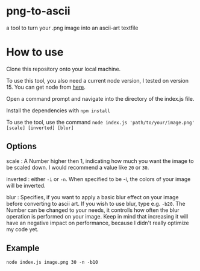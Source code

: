 # png-to-ascii
 a tool to turn your .png image into an ascii-art textfile

# How to use

Clone this repository onto your local machine.

To use this tool, you also need a current node version, I tested on version 15. You can get node from [here](https://nodejs.org/en/).

Open a command prompt and navigate into the directory of the index.js file.

Install the dependencies with `npm install`

To use the tool, use the command `node index.js 'path/to/your/image.png' [scale] [inverted] [blur]`

## Options

scale : A Number higher then 1, indicating how much you want the image to be scaled down. I would recommend a value like `20` or `30`.

inverted : either `-i` or `-n`.  When specified to be -i, the colors of your image will be inverted. 

blur : Specifies, if you want to apply a basic blur effect on your image before converting to ascii art. If you wish to use blur, type e.g. `-b20`. 
       The Number can be changed to your needs, it controlls how often the blur operation is performed on your image. Keep in mind that increasing 
       it will have an negative impact on performance, because I didn't really optimize my code yet. 
       
## Example
```
node index.js image.png 30 -n -b10
```
